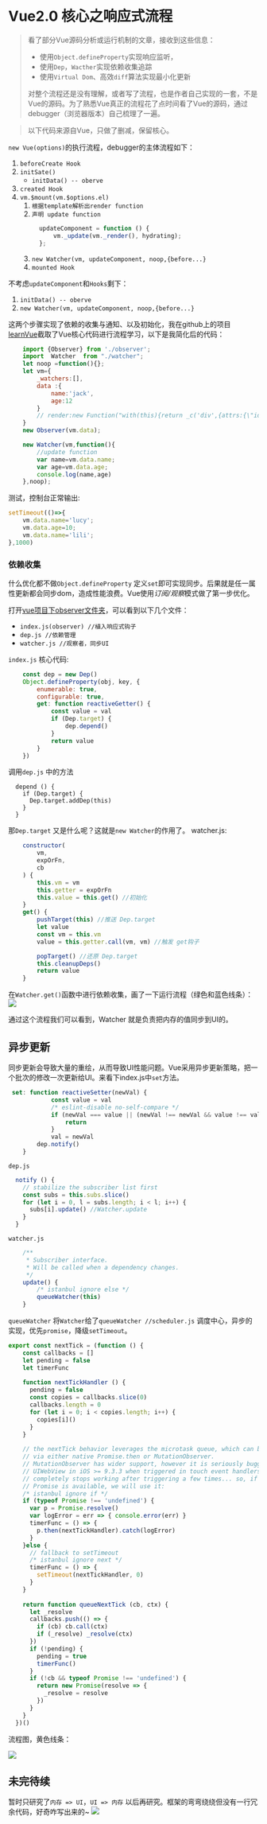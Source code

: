 # Vue2.0 核心之响应式流程

> 看了部分Vue源码分析或运行机制的文章，接收到这些信息：
> * 使用`Object.defineProperty`实现响应监听，
> * 使用`Dep`，`Wacther`实现依赖收集追踪
> * 使用`Virtual Dom`、高效`diff`算法实现最小化更新
>
> 对整个流程还是没有理解，或者写了流程，也是作者自己实现的一套，不是Vue的源码。为了熟悉Vue真正的流程花了点时间看了Vue的源码，通过debugger（浏览器版本）自己梳理了一遍。

> 以下代码来源自Vue，只做了删减，保留核心。

`new Vue(options)`的执行流程，debugger的主体流程如下：
1. `beforeCreate Hook`
2. `initSate()`
   * `initData() -- oberve`
3. `created Hook`
4. `vm.$mount(vm.$options.el)`
   1. `根据template解析出render function`
   2. `声明 update function`
      ```javascript
        updateComponent = function () {
            vm._update(vm._render(), hydrating);
        };
      ```
   3. `new Watcher(vm, updateComponent, noop,{before...}`
   4. `mounted Hook`
   
不考虑`updateComponent`和`Hooks`剩下：
1. `initData() -- oberve`
2. `new Watcher(vm, updateComponent, noop,{before...}`

这两个步骤实现了依赖的收集与通知、以及初始化，我在github上的项目[learnVue](https://github.com/chendye/learnVue)截取了Vue核心代码进行流程学习，以下是我简化后的代码：
```javascript
    import {Observer} from './observer';
    import  Watcher  from "./watcher";
    let noop =function(){};
    let vm={
        _watchers:[],
        data :{
            name:'jack',
            age:12
        }
        // render:new Function("with(this){return _c('div',{attrs:{\"id\":\"app\"}},[_v(_s(name))])}")
    }
    new Observer(vm.data);

    new Watcher(vm,function(){
        //update function 
        var name=vm.data.name;
        var age=vm.data.age;
        console.log(name,age)
    },noop);
```
测试，控制台正常输出:
```javascript
setTimeout(()=>{
    vm.data.name='lucy';
    vm.data.age=10;
    vm.data.name='lili';
},1000)
```


### 依赖收集
什么优化都不做`Object.defineProperty` 定义`set`即可实现同步。后果就是任一属性更新都会同步dom，造成性能浪费。Vue使用*订阅/观察*模式做了第一步优化。

打开[vue项目下observer文件夹](https://github.com/vuejs/vue/tree/master/src/core/observer)，可以看到以下几个文件：
* `index.js(observer) //植入响应式钩子`
* `dep.js //依赖管理`
* `watcher.js //观察者，同步UI`

`index.js` 核心代码:
```javascript
    const dep = new Dep()
    Object.defineProperty(obj, key, {
        enumerable: true,
        configurable: true,
        get: function reactiveGetter() {
            const value = val
            if (Dep.target) {
                dep.depend()
            }
            return value
        }
    })
```
调用`dep.js` 中的方法
```
  depend () {
    if (Dep.target) {
      Dep.target.addDep(this)
    }
  }
```
那`Dep.target` 又是什么呢？这就是`new Watcher`的作用了。
watcher.js:

```javascript
    constructor(
        vm,
        expOrFn,
        cb
    ) {
        this.vm = vm
        this.getter = expOrFn
        this.value = this.get() //初始化
    }
    get() {
        pushTarget(this) //推送 Dep.target
        let value
        const vm = this.vm
        value = this.getter.call(vm, vm) //触发 get钩子

        popTarget() //还原 Dep.target
        this.cleanupDeps()
        return value
    }
```
在`Watcher.get()`函数中进行依赖收集，画了一下运行流程（绿色和蓝色线条）：
![](http://ww1.sinaimg.cn/large/e3ba9e6dgy1fz8j5rfx35j20m00egaan.jpg)

通过这个流程我们可以看到，Watcher 就是负责把内存的值同步到UI的。

## 异步更新
同步更新会导致大量的重绘，从而导致UI性能问题。Vue采用异步更新策略，把一个批次的修改一次更新给UI。来看下index.js中`set`方法。
```javascript
 set: function reactiveSetter(newVal) {
            const value = val
            /* eslint-disable no-self-compare */
            if (newVal === value || (newVal !== newVal && value !== value)) {
                return
            }
            val = newVal
        dep.notify()
    }
```
`dep.js` 
```javascript
  notify () {
    // stabilize the subscriber list first
    const subs = this.subs.slice()
    for (let i = 0, l = subs.length; i < l; i++) {
      subs[i].update() //Watcher.update
    }
  }
```

`watcher.js`
```javascript
    /**
     * Subscriber interface.
     * Will be called when a dependency changes.
     */
    update() {
        /* istanbul ignore else */
        queueWatcher(this)
    }
```
`queueWatcher` 将`Watcher`给了`queueWatcher //scheduler.js` 调度中心，异步的实现，优先`promise`，降级`setTimeout`。
```javascript
export const nextTick = (function () {
    const callbacks = []
    let pending = false
    let timerFunc
  
    function nextTickHandler () {
      pending = false
      const copies = callbacks.slice(0)
      callbacks.length = 0
      for (let i = 0; i < copies.length; i++) {
        copies[i]()
      }
    }
  
    // the nextTick behavior leverages the microtask queue, which can be accessed
    // via either native Promise.then or MutationObserver.
    // MutationObserver has wider support, however it is seriously bugged in
    // UIWebView in iOS >= 9.3.3 when triggered in touch event handlers. It
    // completely stops working after triggering a few times... so, if native
    // Promise is available, we will use it:
    /* istanbul ignore if */
    if (typeof Promise !== 'undefined') {
      var p = Promise.resolve()
      var logError = err => { console.error(err) }
      timerFunc = () => {
        p.then(nextTickHandler).catch(logError)
      }
    }else {
      // fallback to setTimeout
      /* istanbul ignore next */
      timerFunc = () => {
        setTimeout(nextTickHandler, 0)
      }
    }
  
    return function queueNextTick (cb, ctx) {
      let _resolve
      callbacks.push(() => {
        if (cb) cb.call(ctx)
        if (_resolve) _resolve(ctx)
      })
      if (!pending) {
        pending = true
        timerFunc()
      }
      if (!cb && typeof Promise !== 'undefined') {
        return new Promise(resolve => {
          _resolve = resolve
        })
      }
    }
  })()
```
流程图，黄色线条：

![](http://ww1.sinaimg.cn/large/e3ba9e6dgy1fz8jwf5crmj20q80ledgp.jpg)

## 未完待续
暂时只研究了`内存 => UI`，`UI => 内存` 以后再研究。框架的弯弯绕绕但没有一行冗余代码，好奇咋写出来的~
![](http://ww1.sinaimg.cn/large/e3ba9e6dgy1fz8jxqfwehj20vu0kvwfg.jpg)